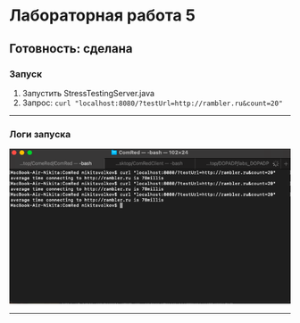 # Лабораторная работа 5

## Готовность: сделана

### Запуск

1. Запустить StressTestingServer.java
2. Запрос:
		```curl "localhost:8080/?testUrl=http://rambler.ru&count=20"```

***

 ### Логи запуска

 ![Image alt](https://github.com/VolkovNik/labs_DOPADP/raw/main/lab5/StressTestingServer/log.png)

***

